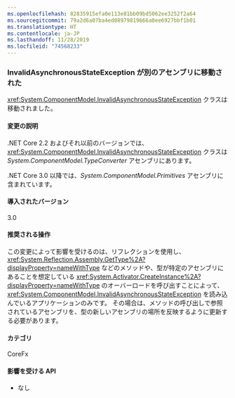 ```yaml
---
ms.openlocfilehash: 82835915efa0e113e81bb09bd5062ee3252f2a64
ms.sourcegitcommit: 79a2d6a07ba4ed08979819666a0ee6927bbf1b01
ms.translationtype: HT
ms.contentlocale: ja-JP
ms.lasthandoff: 11/28/2019
ms.locfileid: "74568233"
---
```

### <a name="invalidasynchronousstateexception-moved-to-another-assembly"></a>InvalidAsynchronousStateException が別のアセンブリに移動された

<xref:System.ComponentModel.InvalidAsynchronousStateException> クラスは移動されました。

#### <a name="change-description"></a>変更の説明

.NET Core 2.2 およびそれ以前のバージョンでは、<xref:System.ComponentModel.InvalidAsynchronousStateException> クラスは *System.ComponentModel.TypeConverter* アセンブリにあります。

.NET Core 3.0 以降では、*System.ComponentModel.Primitives* アセンブリに含まれています。

#### <a name="version-introduced"></a>導入されたバージョン

3.0

#### <a name="recommended-action"></a>推奨される操作

この変更によって影響を受けるのは、リフレクションを使用し、<xref:System.Reflection.Assembly.GetType%2A?displayProperty=nameWithType> などのメソッドや、型が特定のアセンブリにあることを想定している <xref:System.Activator.CreateInstance%2A?displayProperty=nameWithType> のオーバーロードを呼び出すことによって、<xref:System.ComponentModel.InvalidAsynchronousStateException> を読み込んでいるアプリケーションのみです。 その場合は、メソッドの呼び出しで参照されているアセンブリを、型の新しいアセンブリの場所を反映するように更新する必要があります。

#### <a name="category"></a>カテゴリ

CoreFx

#### <a name="affected-apis"></a>影響を受ける API

- なし

<!--

### Affected APIs

- Not detectable via API analysis

-->
